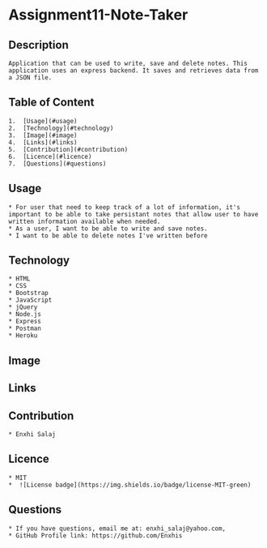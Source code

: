 # Assignment11-Note-Taker

## Description
    Application that can be used to write, save and delete notes. This application uses an express backend. It saves and retrieves data from a JSON file.

## Table of Content
    1.  [Usage](#usage)
    2.  [Technology](#technology)
    3.  [Image](#image)
    4.  [Links](#links)
    5.  [Contribution](#contribution)
    6.  [Licence](#licence)
    7.  [Questions](#questions)

## Usage
    * For user that need to keep track of a lot of information, it's important to be able to take persistant notes that allow user to have written information available when needed.
    * As a user, I want to be able to write and save notes.
    * I want to be able to delete notes I've written before

## Technology
    * HTML
    * CSS
    * Bootstrap
    * JavaScript
    * jQuery
    * Node.js
    * Express
    * Postman
    * Heroku

## Image

## Links

## Contribution
    * Enxhi Salaj

## Licence
    * MIT
    *  ![License badge](https://img.shields.io/badge/license-MIT-green)

## Questions
    * If you have questions, email me at: enxhi_salaj@yahoo.com,
    * GitHub Profile link: https://github.com/Enxhis
